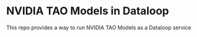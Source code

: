 # NVIDIA TAO Models in Dataloop

This repo provides a way to run NVIDIA TAO Models as a Dataloop service